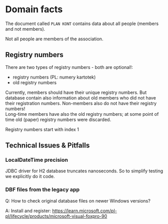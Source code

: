 # Domain facts

The document called `PLAN KONT` contains data about all people (members and not members).

Not all people are members of the association.

## Registry numbers

There are two types of registry numbers - both are optional!:
* registry numbers (PL: numery kartotek)
* old registry numbers

Currently, members should have their unique registry numbers. But database contain also information about old members who did not have their registration numbers. Non-members also do not have their registry numbers!  
Long-time members have also the old registry numbers; at some point of time old (paper) registry numbers were discarded.

Registry numbers start with index 1

## Technical Issues & Pitfalls

### LocalDateTime precision 

JDBC driver for H2 database truncates nanoseconds. So to simplify testing we explicitly do it code.

### DBF files from the legacy app

Q: How to check original database files on newer Windows versions?

A: Install and register: https://learn.microsoft.com/pl-pl/lifecycle/products/microsoft-visual-foxpro-90

